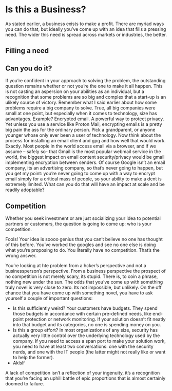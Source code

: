 # Is this a Business? 

As stated earlier, a business exists to make a profit. There are myriad ways you can do that, but ideally you’ve come up with an idea that fills a pressing need. The wider this need is spread across markets or industries, the better.  

## Filling a need

## Can you do it?

If you’re confident in your approach to solving the problem, the outstanding question remains whether or not you’re the one to make it all happen. This is not casting an aspersion on your abilities as an individual, but a recognition that some problems are so big and complex that a start-up is an ulikely source of victory. Remember what I said earlier about how some problems require a big company to solve. True, all big companies were small at one point, but especially when it comes to technology, size has advantages. Example? Encrypted email. A powerful way to protect privacy. Yet unless you use a service like Proton Mail, encrypting emails is a pretty big pain the ass for the ordinary person. Pick a grandparent, or anyone younger whose only ever been a user of technology. Now think about the process for installing an email client and gpg and how well that would work. Exactly. Most people in the world access email via a browser, and if we assume – safely so- that Gmail is the most popular webmail service in the world, the biggest impact on email content security/privacy would be gmail implementing encryption between senders. Of course Google isn’t an email company, its an advertising company, so that’s never going to happen, but you get my point: you’re never going to come up with a way to encrypt email simply for a critical mass of people, so your ability to make a dent is extremely limited.
What can you do that will have an impact at scale and be readily adoptable?

## Competition

Whether you seek investment or are just socializing your idea to potential partners or customers, the question is going to come up: who is your competition.

Fools! Your idea is soooo genius that you can’t believe no one has thought of this before. You’ve worked the googles and see no one else is doing what you’re proposing to do. You literally have no competition.
That’s the wrong answer.

You’re looking at hte problem from a hcker’s perspective and not a businessperson’s perspective. From a business perspective the prospect of no competition is not merely scary, its stupid. There is, to coin a phrase, nothing new under the sun. The odds that you’ve come up with something truly novel is very close to zero. Its not impossible, but unlikely. On the off chance that you have come up with something novel, you have to ask yourself a couple of important questions:
* Is this sufficiently weird? Your customers have budgets. They spend those budgets in accordance with certain pre-defined needs, like end-point protection or network monitoring. If your solution doesn’t fit neatly into that budget and its categories, no one is spending money on you.
* Is this a group effort? In most organizations of any size, security has actually very little control over the underlying technology used by the company. If you need to access a span port to make your solution work, you need to have at least two conversations: one with the security nerds, and one with the IT people (the latter might not really like or want to help the former).
* Aklslf

A lack of competition isn’t a reflection of your ingenuity, it’s a recognition that you’re facing an uphill battle of epic proportions that is almost certainly doomed to failure. 
